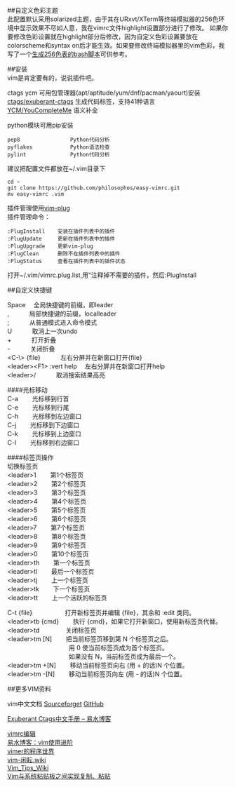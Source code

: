 ##自定义色彩主题  
此配置默认采用solarized主题，由于其在URxvt/XTerm等终端模拟器的256色环境中显示效果不尽如人意，我在vimrc文件highlight设置部分进行了修改。 如果你要修改色彩设置就在highlight部分后修改，因为自定义色彩设置要放在colorscheme和syntax on后才能生效。如果要修改终端模拟器里的vim色彩，我写了一个[生成256色表的bash脚本](https://github.com/philosophos/show256color)可供参考。  
   
##安装  
vim是肯定要有的，说说插件吧。  
  
ctags ycm 可用包管理器(apt/aptitude/yum/dnf/pacman/yaourt)安装  
[ctags/exuberant-ctags](http://ctags.sourceforge.net)       生成代码标签，支持41种语言  
[YCM/YouCompleteMe](https://github.com/Valloric/YouCompleteMe)          语义补全  
  
python模块可用pip安装  

    pep8                Python代码分析  
    pyflakes            Python语法检查  
    pylint              Python代码分析  
  
建议把配置文件都放在~/.vim目录下  

    cd ~  
    git clone https://github.com/philosophos/easy-vimrc.git  
    mv easy-vimrc .vim  
  
插件管理使用[vim-plug](https://github.com/junegunn/vim-plug)  
插件管理命令：  

    :PlugInstall    安装在插件列表中的插件  
    :PlugUpdate     更新在插件列表中的插件  
    :PlugUpgrade    更新vim-plug  
    :PlugClean      删除不在插件列表中的插件  
    :PlugStatus     查看在插件列表中的插件状态  
打开~/.vim/vimrc.plug.list,用"注释掉不需要的插件，然后:PlugInstall  
  
  
##自定义快捷键  
  
Space                     &emsp;全局快捷键的前缀，即leader  
,                          &emsp;&emsp;&emsp;局部快捷键的前缀，localleader  
;                          &emsp;&emsp;&emsp;从普通模式进入命令模式  
U                          &emsp;&emsp;&emsp;取消上一次undo  
\+                         &emsp;&emsp;&emsp;打开折叠  
\-                         &emsp;&emsp;&emsp;关闭折叠  
\<C-\\> {file}             &emsp;&emsp;&emsp;左右分屏并在新窗口打开{file}  
\<leader>\<F1> :vert help  &emsp;左右分屏并在新窗口打开help  
\<leader\>/                &emsp;&emsp;&emsp;取消搜索结果高亮  
  
####光标移动  
C-a                    &emsp;&emsp;光标移到行首  
C-e                    &emsp;&emsp;光标移到行尾  
C-h                    &emsp;&emsp;光标移到左边窗口  
C-j                    &emsp;&emsp;光标移到下边窗口  
C-k                    &emsp;&emsp;光标移到上边窗口  
C-l                    &emsp;&emsp;光标移到右边窗口  
  
####标签页操作  
切换标签页  
\<leader>1    &emsp;&emsp;第1个标签页  
\<leader>2    &emsp;&emsp;第2个标签页  
\<leader>3    &emsp;&emsp;第3个标签页  
\<leader>4    &emsp;&emsp;第4个标签页  
\<leader>5    &emsp;&emsp;第5个标签页  
\<leader>6    &emsp;&emsp;第6个标签页  
\<leader>7    &emsp;&emsp;第7个标签页  
\<leader>8    &emsp;&emsp;第8个标签页  
\<leader>9    &emsp;&emsp;第9个标签页  
\<leader>0    &emsp;&emsp;第10个标签页  
\<leader\>th  &emsp;&emsp;第一个标签页  
\<leader\>tl  &emsp;&emsp;最后一个标签页  
\<leader\>tj  &emsp;&emsp;上一个标签页  
\<leader\>tk  &emsp;&emsp;下一个标签页  
\<leader\>tt  &emsp;&emsp;上一个活跃的标签页  
  
C-t {file}          &emsp;&emsp;&emsp;&emsp;&emsp;打开新标签页并编辑 {file}，其余和 :edit 类同。  
\<leader\>tb {cmd}  &emsp;&emsp;执行 {cmd}，如果它打开新窗口，使用新标签页代替。  
\<leader\>td        &emsp;&emsp;&emsp;&emsp;关闭标签页  
\<leader\>tm \[N]   &emsp;&emsp;把当前标签页移到第 N 个标签页之后。  
&emsp;&emsp;&emsp;&emsp;&emsp;&emsp;&emsp;&emsp;&emsp;&emsp;用 0 使当前标签页成为首个标签页。    
&emsp;&emsp;&emsp;&emsp;&emsp;&emsp;&emsp;&emsp;&emsp;&emsp;如果没有 N，当前标签页成为最后一个。    
\<leader\>tm +\[N]  &emsp;&emsp;移动当前标签页向右 (用 + 的话)N 个位置。  
\<leader\>tm -\[N]  &emsp;&emsp;移动当前标签页向左 (用 - 的话)N 个位置。  
  
##更多VIM资料  
  
vim中文文档
[Sourceforget](https://sourceforget.net/projects/vimcdoc/files)
[GitHub](https://github.com/vimcn/vimcdoc)

[Exuberant Ctags中文手册 – 易水博客](
http://easwy.com/blog/archives/exuberant-ctags-chinese-manual/)  

[vimrc编辑](http://www.cnblogs.com/starspace/archive/2009/03/03/1402305.html)  
[易水博客：vim使用进阶](
http://easwy.com/blog/archives/advanced-vim-skills-catalog/)  
[vimer的程序世界](http://www.vimer.cn/category/vim)  
[vim-闲耘.wiki](http://wiki.hotoo.me/Vim.html)  
[Vim_Tips_Wiki](http://vim.wikia.com/wiki/Vim_Tips_Wiki)  
[Vim与系统粘贴板之间实现复制、粘贴](
http://apneng.net/2015/05/01/copy-between-vim-and-os.html)  

